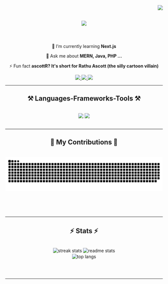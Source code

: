 <img align="right" src="https://visitor-badge.laobi.icu/badge?page_id=ascottR" />

<h1 align="center">
    <img src="https://readme-typing-svg.demolab.com?font=Space+Mono&weight=500&size=32&pause=1000&color=F7F7F7&random=false&width=480&height=56&lines=Hello+there+%F0%9F%91%8B;I+am+Tehan+Nimsitha)](https://git.io/typing-svg" />
</h1>

<br/>

<div align="center">
  
 🌱 I’m currently learning **Next.js**

💬 Ask me about **MERN, Java, PHP ...**

⚡ Fun fact **ascottR? It's short for Rathu Ascott (the silly cartoon villain)**

 </div>
<div align="center"> 
  <a href="nimsithamvt@gmail.com">
    <img src="https://img.shields.io/badge/Gmail-333333?style=for-the-badge&logo=gmail&logoColor=red" />
  </a>
  <a href="www.linkedin.com/in/tehannimsitha" target="_blank">
    <img src="https://img.shields.io/badge/LinkedIn-0077B5?style=for-the-badge&logo=linkedin&logoColor=white" target="_blank" />
  </a>
  <a href="https:/ascottR.github.io" target="_blank">
     <img src="https://img.shields.io/badge/Portfolio-FF5722?style=for-the-badge&logo=todoist&logoColor=white" target="_blank" /> <!-- sqlite, safari, google-chrome are other good icon options -->
  </a>
</div>

 <hr/>
 
<h2 align="center">⚒️ Languages-Frameworks-Tools ⚒️</h2>
<br/>
<div align="center">
    <img src="https://skillicons.dev/icons?i=react,bootstrap,mui,html,css,vscode,github,figma,tailwind,git" />
    <img src="https://skillicons.dev/icons?i=nodejs,python,javascript,typescript,express,firebase,mongodb,c,java,nextjs,mysql" /><br>
</div>

<br/>
<hr/>

<div align="center">
  <h2>🐍 My Contributions 🐍</h2>
  <br>
  <img alt="snake eating my contributions" src="https://raw.githubusercontent.com/salesp07/salesp07/output/github-contribution-grid-snake.svg" />
  
  <br/><br/><br/>
</div>

<hr/>

<h2 align="center">⚡ Stats ⚡</h2>
<br>
<div align=center>
  <img width=390 src="https://github-readme-streak-stats-ascottR.vercel.app/?user=ascottR&count_private=true&theme=react&border_radius=10" alt="streak stats"/>
  <img width=390 src="https://github-readme-stats-ascottR.vercel.app/api?username=ascottR&count_private=true&show_icons=true&theme=react&rank_icon=github&border_radius=10" alt="readme stats" />
  <br/>
  <img width=325 align="center" src="https://github-readme-stats-ascottR.vercel.app/api/top-langs/?username=ascottR&hide=HTML&langs_count=8&layout=compact&theme=react&border_radius=10&size_weight=0.5&count_weight=0.5&exclude_repo=github-readme-stats" alt="top langs" />
</div>

<br/><br/>

<hr/>

<br/>
